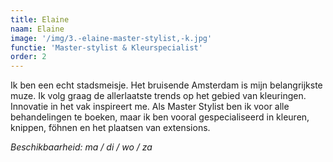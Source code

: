 ```yaml
---
title: Elaine
naam: Elaine
image: '/img/3.-elaine-master-stylist,-k.jpg'
functie: 'Master-stylist & Kleurspecialist'
order: 2
---
```


Ik ben een echt stadsmeisje. Het bruisende Amsterdam is mijn belangrijkste muze. Ik volg graag de allerlaatste trends op het gebied van kleuringen. Innovatie in het vak inspireert me. Als Master Stylist ben ik voor alle behandelingen te boeken, maar ik ben vooral gespecialiseerd in kleuren, knippen, föhnen en het plaatsen van extensions.

*Beschikbaarheid: ma / di / wo / za*